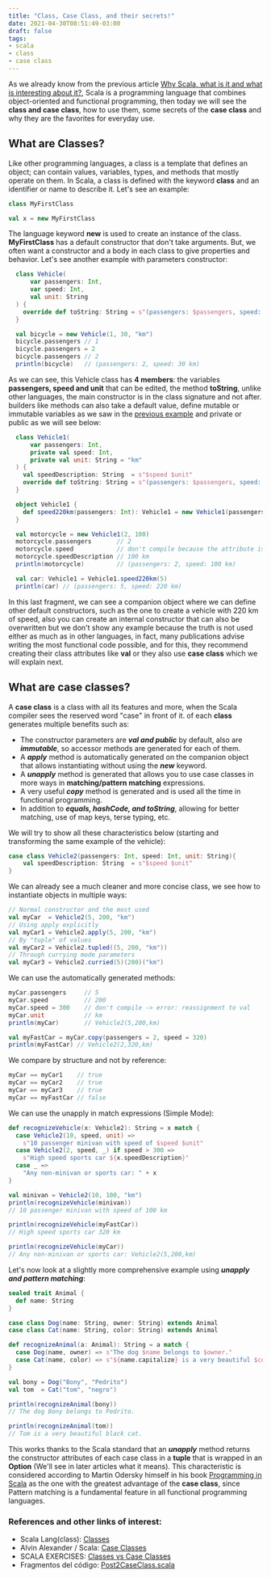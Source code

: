 ```yaml
---
title: "Class, Case Class, and their secrets!"
date: 2021-04-30T08:51:49-03:00
draft: false
tags:
- scala
- class
- case class
---
```


As we already know from the previous article [Why Scala, what is it and what is interesting about it?](https://blog.echemendía.com/art%C3%ADculos/scala/),
Scala is a programming language that combines object-oriented and functional programming, then today we will see the **class and case class**,
how to use them, some secrets of the **case class** and why they are the favorites for everyday use.

## What are Classes?
Like other programming languages, a class is a template that defines an object; can contain values, variables, types, and methods that mostly operate on them. In Scala, a class is defined with the keyword **class** and
an identifier or name to describe it. Let's see an example:

```scala
class MyFirstClass

val x = new MyFirstClass  
```
The language keyword **new** is used to create an instance of the class. **MyFirstClass** has a default constructor that
don't take arguments. But, we often want a constructor and a body in each class to give properties and behavior. Let's see another example with parameters constructor:


```scala
  class Vehicle(
      var passengers: Int, 
      var speed: Int,      
      val unit: String     
  ) {
    override def toString: String = s"(passengers: $passengers, speed: $speed $unit)"
  }

  val bicycle = new Vehicle(1, 30, "km")
  bicycle.passengers // 1
  bicycle.passengers = 2 
  bicycle.passengers // 2
  println(bicycle)   // (passengers: 2, speed: 30 km)
```
As we can see, this Vehicle class has **4 members**: the variables **passengers, speed and unit** that can be edited, the method **toString**,
unlike other languages, the main constructor is in the class signature and not after. builders like
methods can also take a default value, define mutable or immutable variables as we saw in the [previous example](https://blog.echemendía.com/art%C3%ADculos/scala/)
and private or public as we will see below:

```scala
  class Vehicle1(
      var passengers: Int,            
      private val speed: Int,         
      private val unit: String = "km" 
  ) {
    val speedDescription: String  = s"$speed $unit"
    override def toString: String = s"(passengers: $passengers, speed: $speedDescription)"
  }

  object Vehicle1 {
    def speed220km(passengers: Int): Vehicle1 = new Vehicle1(passengers, 220, "km")
  }

  val motorcycle = new Vehicle1(2, 100)
  motorcycle.passengers       // 2
  motorcycle.speed            // don't compile because the attribute is private
  motorcycle.speedDescription // 100 km
  println(motorcycle)         // (passengers: 2, speed: 100 km)

  val car: Vehicle1 = Vehicle1.speed220km(5)
  println(car) // (passengers: 5, speed: 220 km)
```

In this last fragment, we can see a companion object where we can define other default constructors, such as the one to create a vehicle with 220 km of speed, also you can create an internal constructor that can also be overwritten but we don't show any example because the truth is not used either
as much as in other languages, in fact, many publications advise writing the most functional code possible, and for this, they recommend creating
their class attributes like **val** or they also use **case class** which we will explain next.


## What are case classes?
A **case class** is a class with all its features and more, when the Scala compiler sees the reserved word "case" in front of it.
of each **class** generates multiple benefits such as:

* The constructor parameters are **_val and public_** by default, also are **_immutable_**, so accessor methods are generated for each of them.
* A **_apply_** method is automatically generated on the companion object that allows instantiating without using the **_new_** keyword.
* A **_unapply_** method is generated that allows you to use case classes in more ways in **matching/pattern matching** expressions.
* A very useful **_copy_** method is generated and is used all the time in functional programming.
* In addition to **_equals, hashCode, and toString_**, allowing for better matching, use of map keys, terse typing, etc.

We will try to show all these characteristics below (starting and transforming the same example of the vehicle):

```scala
case class Vehicle2(passengers: Int, speed: Int, unit: String){
    val speedDescription: String  = s"$speed $unit"
}
```
We can already see a much cleaner and more concise class, we see how to instantiate objects in multiple ways:

```scala
// Normal constructor and the most used
val myCar  = Vehicle2(5, 200, "km")          
// Using apply explicitly
val myCar1 = Vehicle2.apply(5, 200, "km")    
// By "tuple" of values
val myCar2 = Vehicle2.tupled((5, 200, "km")) 
// Through currying mode parameters
val myCar3 = Vehicle2.curried(5)(200)("km")  
```
We can use the automatically generated methods:

```scala
myCar.passengers     // 5
myCar.speed          // 200
myCar.speed = 300    // don't compile -> error: reassignment to val
myCar.unit           // km
println(myCar)       // Vehicle2(5,200,km)

val myFastCar = myCar.copy(passengers = 2, speed = 320)
println(myFastCar) // Vehicle2(2,320,km)
```
We compare by structure and not by reference:

```scala
myCar == myCar1    // true
myCar == myCar2    // true
myCar == myCar3    // true
myCar == myFastCar // false
```
We can use the unapply in match expressions (Simple Mode):

```scala
def recognizeVehicle(x: Vehicle2): String = x match {
  case Vehicle2(10, speed, unit) =>
    s"10 passenger minivan with speed of $speed $unit"
  case Vehicle2(2, speed, _) if speed > 300 =>
    s"High speed sports car ${x.speedDescription}"
  case _ =>
    "Any non-minivan or sports car: " + x
}

val minivan = Vehicle2(10, 100, "km")
println(recognizeVehicle(minivan))   
// 10 passenger minivan with speed of 100 km

println(recognizeVehicle(myFastCar)) 
// High speed sports car 320 km

println(recognizeVehicle(myCar))
// Any non-minivan or sports car: Vehicle2(5,200,km)     
```       

Let's now look at a slightly more comprehensive example using **_unapply and pattern matching_**:
```scala
sealed trait Animal {
  def name: String
}

case class Dog(name: String, owner: String) extends Animal
case class Cat(name: String, color: String) extends Animal

def recognizeAnimal(a: Animal): String = a match {
  case Dog(name, owner) => s"The dog $name belongs to $owner."
  case Cat(name, color) => s"${name.capitalize} is a very beautiful $color cat."
}

val bony = Dog("Bony", "Pedrito")
val tom  = Cat("tom", "negro")

println(recognizeAnimal(bony)) 
// The dog Bony belongs to Pedrito.

println(recognizeAnimal(tom))  
// Tom is a very beautiful black cat.
```

This works thanks to the Scala standard that an **_unapply_** method returns the constructor attributes of each case class in a **tuple** that is
wrapped in an **Option** (We'll see in later articles what it means). This characteristic is considered according to Martin Odersky himself in
his book [Programming in Scala](https://www.amazon.com/Programming-Scala-Updated-2-12/dp/0981531687/) as the one with the greatest advantage of the **case class**, since
Pattern matching is a fundamental feature in all functional programming languages.

### References and other links of interest:
* Scala Lang(class): [Classes](https://docs.scala-lang.org/tour/classes.html)
* Alvin Alexander / Scala: [Case Classes](https://alvinalexander.com/scala/scala-class-examples-constructors-case-classes-parameters/)
* SCALA EXERCISES: [Classes vs Case Classes](https://www.scala-exercises.org/scala_tutorial/classes_vs_case_classes)
* Fragmentos del código: [Post2CaseClass.scala](https://github.com/rodobarcaaa/scala-blog-snippets/blob/main/src/main/scala/com/rodobarcaaa/Post2CaseClass.scala)





